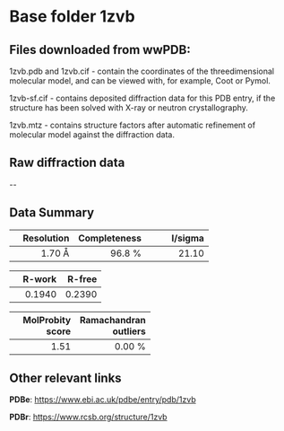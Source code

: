 # Base folder 1zvb

## Files downloaded from wwPDB:

1zvb.pdb and 1zvb.cif - contain the coordinates of the threedimensional molecular model, and can be viewed with, for example, Coot or Pymol.

1zvb-sf.cif - contains deposited diffraction data for this PDB entry, if the structure has been solved with X-ray or neutron crystallography.

1zvb.mtz - contains structure factors after automatic refinement of molecular model against the diffraction data.

## Raw diffraction data

--<br> 

## Data Summary
|   | Resolution | Completeness| I/sigma |
|---|-------------:|----------------:|--------------:|
|   |1.70 Å|96.8  %|<img width=50/>21.10|

|   | **R-work**| **R-free**   
|---|-------------:|----------------:|           
||  0.1940|  0.2390|

|   |**MolProbity<br>score**| **Ramachandran<br>outliers** 
|---|-------------:|----------------:|
||  1.51|  0.00 %|

 

 

## Other relevant links 
**PDBe**:  https://www.ebi.ac.uk/pdbe/entry/pdb/1zvb
 
**PDBr**: https://www.rcsb.org/structure/1zvb 

